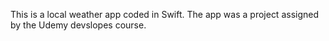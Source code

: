 This is a local weather app coded in Swift. The app was a project assigned by the Udemy devslopes course.
